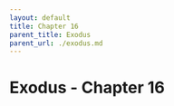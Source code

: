 ```yaml
---
layout: default
title: Chapter 16
parent_title: Exodus
parent_url: ./exodus.md
---
```


# Exodus - Chapter 16
